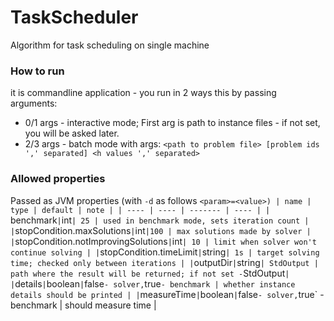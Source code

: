 # TaskScheduler
Algorithm for task scheduling on single machine

### How to run
it is commandline application - you run in 2 ways this by passing arguments:
- 0/1 args - interactive mode; First arg is path to instance files - if not set, you will be asked later.
- 2/3 args - batch mode with args: `<path to problem file> [problem ids ',' separated] <h values ',' separated>`
     

### Allowed properties
Passed as JVM properties (with `-d` as follows `<param>=<value>)
| name | type | default | note |
| ---- | ---- | ------- | ---- |
| `benchmark` | `int` | 25 | used in benchmark mode, sets iteration count |
| `stopCondition.maxSolutions` | `int` |100 | max solutions made by solver |
| `stopCondition.notImprovingSolutions` | `int` | 10 | limit when solver won't continue solving |
| `stopCondition.timeLimit` | `string` | 1s | target solving time; checked only between iterations |
| `outputDir` | `string` | StdOutput | path where the result will be returned; if not set - `StdOutput` |
| `details` | `boolean` | `false` - solver, `true` - benchmark | whether instance details should be printed |
| `measureTime` | `boolean` | `false` - solver, `true` - benchmark | should measure time |
